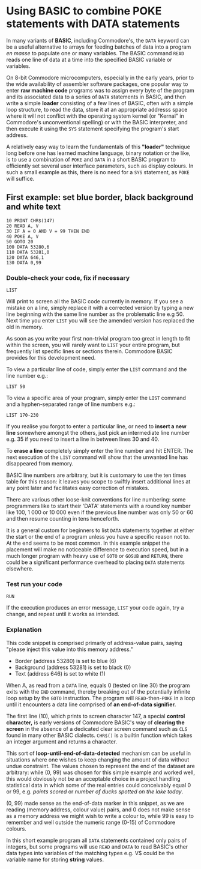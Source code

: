 # Using BASIC to combine POKE statements with DATA statements

In many variants of **BASIC**, including Commodore's, the `DATA` keyword can be a useful alternative to arrays for feeding batches of data into a program *en masse* to populate one or many variables.
The BASIC command `READ` reads one line of data at a time into the specified BASIC variable or variables.

On 8-bit Commodore microcomputers, especially in the early years, prior to the wide availability of assembler software packages, one popular way to enter **raw machine code** programs was to assign every byte of the program and its associated data to a series of `DATA` statements in BASIC, and then write a simple **loader** consisting of a few lines of BASIC, often with a simple loop structure, to read the data, store it at an appropriate addresss space where it will not conflict with the operating system kernel (or "Kernal" in Commodore's unconventional spelling) or with the BASIC interpreter, and then execute it using the `SYS` statement specifying the program's start address.

A relatively easy way to learn the fundamentals of this **"loader"** technique long before one has learned machine language, binary notation or the like, is to use a combination of `POKE` and `DATA` in a short BASIC program to efficiently set several user interface parameters, such as display colours. In such a small example as this, there is no need for a `SYS` statement, as `POKE` will suffice.

## First example: set blue border, black background and white text
``` BASIC
10 PRINT CHR$(147)
20 READ A, V
30 IF A = 0 AND V = 99 THEN END
40 POKE A, V
50 GOTO 20
100 DATA 53280,6
110 DATA 53281,0
120 DATA 646,1
130 DATA 0,99
```

### Double-check your code, fix if necessary
``` BASIC
LIST
```

Will print to screen all the BASIC code currently in memory. If you see a mistake on a line, simply replace it with a corrected version by typing a new line beginning with the same line number as the problematic line e.g 50. Next time you enter `LIST` you will see the amended version has replaced the old in memory.

As soon as you write your first non-trivial program too great in length to fit within the screen, you will rarely want to `LIST` your entire program, but frequently list specific lines or sections therein. Commodore BASIC provides for this development need.

To view a particular line of code, simply enter the `LIST` command and the line number e.g.:
``` BASIC
LIST 50
```

To view a specific area of your program, simply enter the `LIST` command and a hyphen-separated range of line numbers e.g.:
``` BASIC
LIST 170-230
```

If you realise you forgot to enter a particular line, or need to **insert a new line** somewhere amongst the others, just pick an intermediate line number e.g. 35 if you need to insert a line in between lines 30 and 40.

To **erase a line** completely simply enter the line number and hit ENTER. The next execution of the `LIST` command will show that the unwanted line has disappeared from memory.

BASIC line numbers are arbitrary, but it is customary to use the ten times table for this reason: it leaves you scope to swiftly insert additional lines at any point later and facilitates easy correction of mistakes.

There are various other loose-knit conventions for line numbering: some programmers like to start their 'DATA' statements with a round key number like 100, 1 000 or 10 000 even if the previous line number was only 50 or 60 and then resume counting in tens henceforth.

It is a general custom for beginners to list `DATA` statements together at either the start or the end of a program unless you have a specific reason not to. At the end seems to be most common. In this example snippet the placement will make no noticeable difference to execution speed, but in a much longer program with heavy use of `GOTO` or `GOSUB` and `RETURN`, there could be a significant performance overhead to placing `DATA` statements elsewhere.

### Test run your code
``` BASIC
RUN
```

If the execution produces an error message, `LIST` your code again, try a change, and repeat until it works as intended.

### Explanation
This code snippet is comprised primarly of address-value pairs, saying "please inject this value into this memory address." 
 - Border (address 53280) is set to blue (6)
 - Background (address 53281) is  set to black (0)
 - Text (address 646) is set to white (1)

When A, as read from a `DATA` line, equals 0 (tested on line 30) the program exits with the `END` command, thereby breaking out of the potentially infinite loop setup by the `GOTO` instruction. The program will `READ`-then-`POKE` in a loop until it encounters a data line comprised of **an end-of-data signifier.**

The first line (10), which prints to screen character 147, a special **control character,** is early versions of Commodore BASIC's way of **clearing the screen** in the absence of a dedicated clear screen command such as `CLS` found in many other BASIC dialects. `CHR$()` is a builtin function which takes an integer argument and returns a character.

This sort of **loop-until-end-of-data-detected** mechanism can be useful in situations where one wishes to keep changing the amount of data without undue constraint. The values chosen to represent the end of the dataset are arbitrary: while (0, 99) was chosen for this simple example and worked well, this would obviously not be an acceptable choice in a project handling statistical data in which some of the real entries could conceivably equal 0 or 99, e.g. *points scored* or *number of ducks spotted on the lake today*.

(0, 99) made sense as the end-of-data marker in this snippet, as we are reading (memory address, colour value) pairs, and 0 does not make sense as a memory address we might wish to write a colour to, while 99 is easy to remember and well outside the numeric range (0-15) of Commodore colours.

In this short example program all `DATA` statements contained only pairs of integers, but some programs will use `READ` and `DATA` to read BASIC's other data types into variables of the matching types e.g. V$ could be the variable name for storing **string** values.
